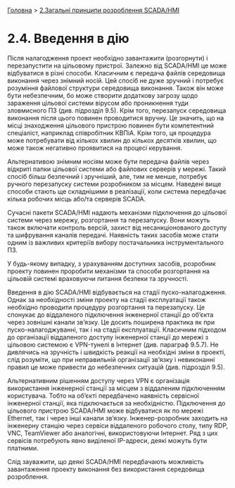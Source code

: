 [Головна](README.md) > [2.Загальні принципи розроблення SCADA/HMI](2.md)

# 2.4. Введення в дію 

Після налагодження проект необхідно завантажити (розгорнути) і перезапустити на цільовому пристрої. Залежно від SCADA/HMI це може відбуватися в різні способи. Класичним є передача файлів середовища виконання через знімний носій. Цей спосіб не дуже зручний і потребує розуміння файлової структури середовища виконання. Також він може бути небезпечним, бо може створити додаткову загрозу щодо зараження цільової системи вірусом або проникнення туди зловмисного ПЗ (див. підрозділ 9.5). Крім того, перезапуск середовища виконання після цього повинен проводитися вручну. Це значить, що на місці знаходження цільового пристрою повинен бути компетентний спеціаліст, наприклад співробітник КВПіА. Крім того, ця процедура може потребувати від кількох хвилин до кількох десятків хвилин, що може також негативно проявитися на процесі керування.   

Альтернативою знімним носіям може бути передача файлів через відкриті папки цільової системи або файлових серверів у мережі. Такий спосіб більш безпечний і зручніший, але, тим не менше, потребує ручного перезапуску системи розробником за місцем. Наведені вище способи стають ще складнішими в реалізації, коли система передбачає кілька робочих місць або/та серверів SCADA.

Сучасні пакети SCADA/HMI надають механізми підключення до цільової системи через мережу, розгортання та перезапуску. Вони можуть також включати контроль версій, захист від несанкціонованого доступу та шифрування каналів передачі. Наявність таких засобів може стати одним із важливих критеріїв вибору постачальника інструментального ПЗ. 

У будь-якому випадку, з урахуванням доступних засобів, розробник проекту повинен проробити механізми та способи розгортання на цільовій системі враховуючи питання безпеки та зручності.

Введення в дію SCADA/HMI відбувається на стадії пуско-налагодження. Однак за необхідності зміни проекту на стадії експлуатації також необхідно проводити процедуру розгортання та перезапуску. Це спонукає до віддаленого підключення інженерної станції до об’єкта через зовнішні канали зв’язку. Це досить поширена практика як при пуско-налагоджуванні, так і на стадії експлуатації. Класичним підходом до організації віддаленого доступу інженерної станції до мережі з цільовою системою є VPN-тунелі в Інтернет (див. параграф 9.5.7). Не дивлячись на зручність і швидкість реакції на необхідні зміни в проекті, слід розуміти, що при неправильній організації зв’язку і невиконанні правил це може привести до небезпечних ситуацій (див. підрозділ 9.5).

Альтернативним рішенням доступу через VPN є організація використання інженерної станції за місцем з віддаленим підключенням користувача. Тобто на об’єкті передбачено наявність сервісної інженерної станції, яка підключається за необхідністю. Підключення до цільового пристрою SCADA/HMI може відбуватися як по мережі Ethernet, так і через інші канали зв’язку. Інженер-розробник заходить на інженерну станцію через сервіси віддаленого робочого столу, типу RDP, VNC, TeamViewer або аналогічні, використовуючи Інтернет. Ряд з цих сервісів потребують явно виділеної IP-адреси, деякі можуть бути платними.

Слід зауважити, що деякі SCADA/HMI передбачають можливість завантаження проекту виконання без використання середовища розроблення.         